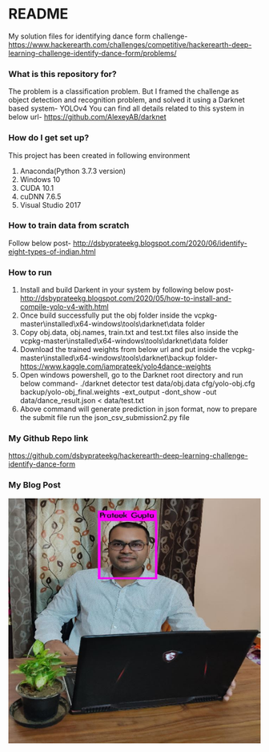 # README #

My solution files for identifying dance form challenge-
https://www.hackerearth.com/challenges/competitive/hackerearth-deep-learning-challenge-identify-dance-form/problems/

### What is this repository for? ###

The problem is a classification problem. But I framed the challenge as object detection and recognition problem,
and solved it using a Darknet based system- YOLOv4
You can find all details related to this system in below url-
https://github.com/AlexeyAB/darknet

### How do I get set up? ###

This project has been created in following environment
1. Anaconda(Python 3.7.3 version)
2. Windows 10
3. CUDA 10.1
4. cuDNN 7.6.5
5. Visual Studio 2017


### How to train data from scratch ###
Follow below post-
http://dsbyprateekg.blogspot.com/2020/06/identify-eight-types-of-indian.html


### How to run ###
1. Install and build Darkent in your system by following below post-
http://dsbyprateekg.blogspot.com/2020/05/how-to-install-and-compile-yolo-v4-with.html
2. Once build successfully put the obj folder inside the vcpkg-master\installed\x64-windows\tools\darknet\data folder
3. Copy obj.data, obj.names, train.txt and test.txt files also inside the vcpkg-master\installed\x64-windows\tools\darknet\data folder
4. Download the trained weights from below url and put inside the vcpkg-master\installed\x64-windows\tools\darknet\backup folder-
https://www.kaggle.com/iamprateek/yolo4dance-weights
5. Open windows powershell, go to the Darknet root directory and run below command-
./darknet detector test data/obj.data cfg/yolo-obj.cfg backup/yolo-obj_final.weights -ext_output -dont_show -out data/dance_result.json < data/test.txt
6. Above command will generate prediction in json format, now to prepare the submit file run the json_csv_submission2.py file


### My Github Repo link ###
https://github.com/dsbyprateekg/hackerearth-deep-learning-challenge-identify-dance-form

### My Blog Post ###
![Alt text](pg.JPG?raw=true "Author of the blog")


